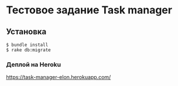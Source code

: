 # Тестовое задание Task manager

## Установка

```
$ bundle install
$ rake db:migrate
```

### Деплой на Heroku

https://task-manager-elon.herokuapp.com/
